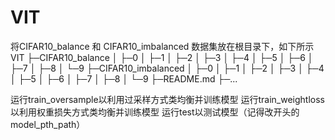 # VIT

将CIFAR10_balance 和 CIFAR10_imbalanced 数据集放在根目录下，如下所示
VIT
├─CIFAR10_balance
│  ├─0
│  ├─1
│  ├─2
│  ├─3
│  ├─4
│  ├─5
│  ├─6
│  ├─7
│  ├─8
│  └─9
├─CIFAR10_imbalanced
│  ├─0
│  ├─1
│  ├─2
│  ├─3
│  ├─4
│  ├─5
│  ├─6
│  ├─7
│  ├─8
│  └─9
├─README.md
├─...

运行train_oversample以利用过采样方式类均衡并训练模型
运行train_weightloss以利用权重损失方式类均衡并训练模型
运行test以测试模型（记得改开头的model_pth_path）
